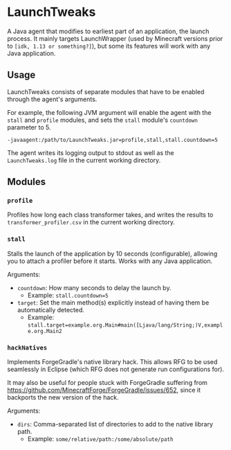 # LaunchTweaks

A Java agent that modifies to earliest part of an application, the launch process. It mainly targets LaunchWrapper (used by Minecraft versions prior to `[idk, 1.13 or something?]`), but some its features will work with any Java application.

## Usage

LaunchTweaks consists of separate modules that have to be enabled through the agent's arguments.

For example, the following JVM argument will enable the agent with the `stall` and `profile` modules, and sets the `stall` module's `countdown` parameter to 5.

```
-javaagent:/path/to/LaunchTweaks.jar=profile,stall,stall.countdown=5
```

The agent writes its logging output to stdout as well as the `LaunchTweaks.log` file in the current working directory.

## Modules

### `profile`

Profiles how long each class transformer takes, and writes the results to `transformer_profiler.csv` in the current working directory.

### `stall`

Stalls the launch of the application by 10 seconds (configurable), allowing you to attach a profiler before it starts. Works with any Java application.

Arguments:
- `countdown`: How many seconds to delay the launch by.
  - Example: `stall.countdown=5`
- `target`: Set the main method(s) explicitly instead of having them be automatically detected.
  - Example: `stall.target=example.org.Main#main([Ljava/lang/String;)V,example.org.Main2`

### `hackNatives`

Implements ForgeGradle's native library hack. This allows RFG to be used seamlessly in Eclipse (which RFG does not generate run configurations for).

It may also be useful for people stuck with ForgeGradle suffering from https://github.com/MinecraftForge/ForgeGradle/issues/652, since it backports the new version of the hack.

Arguments:
- `dirs`: Comma-separated list of directories to add to the native library path.
  - Example: `some/relative/path:/some/absolute/path`
